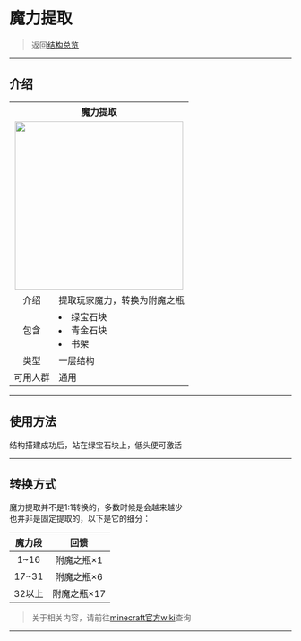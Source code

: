 # 魔力提取

> 返回[结构总览](world/MS1/structure.md)

* * *
## 介绍

<table>
	<tr>
		<th colspan="3">魔力提取</th>
	</tr>
	<tr>
		<td colspan="3" align="center"><img src="https://raw.githubusercontent.com/T-TP/WorldTree-wiki/master/picture/%E7%BB%8F%E9%AA%8C%E6%8F%90%E5%8F%96.png" width="300px" height="300px"/></td>
	</tr>
	<tr>
		<td align="center">介绍</td>
		<td>提取玩家魔力，转换为附魔之瓶</td>
	<tr>
		<td align="center">包含</td>
	        <td>
			<li>绿宝石块</li>
			<li>青金石块</li>
          		<li>书架</li>
       		</td>
	</tr>
	<tr>
		<td align="center">类型</td>
		<td>一层结构</td>
	</tr>
	<tr>
	      	<td align="center">可用人群</td>
	      	<td>通用</td>
	</tr>	
</table>

* * *

## 使用方法

结构搭建成功后，站在绿宝石块上，低头便可激活

* * *

## 转换方式

魔力提取并不是1:1转换的，多数时候是会越来越少  
也并非是固定提取的，以下是它的细分：  

|魔力段|回馈|
|:-:|:-:|
|1~16|附魔之瓶×1|
|17~31|附魔之瓶×6|
|32以上|附魔之瓶×17|

> 关于相关内容，请前往[minecraft官方wiki](https://minecraft-zh.gamepedia.com/%E7%BB%8F%E9%AA%8C%E5%80%BC)查询

* * * 
